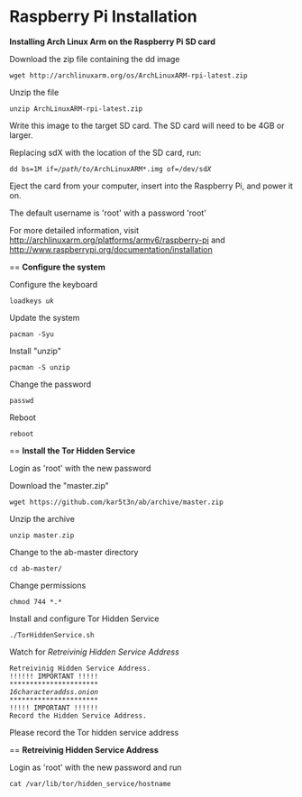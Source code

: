 Raspberry Pi Installation
==
<b>Installing Arch Linux Arm on the Raspberry Pi SD card</b>

Download the zip file containing the dd image

<pre><code>wget http://archlinuxarm.org/os/ArchLinuxARM-rpi-latest.zip</code></pre>

Unzip the file

<pre><code>unzip ArchLinuxARM-rpi-latest.zip</code></pre>

Write this image to the target SD card. The SD card will need to be 4GB or larger.

Replacing sdX with the location of the SD card, run:

<pre><code>dd bs=1M if=<i>/path/to/</i>ArchLinuxARM*.img of=/dev/sd<i>X</i></code></pre>

Eject the card from your computer, insert into the Raspberry Pi, and power it on.

The default username is 'root' with a password 'root'

For more detailed information, visit http://archlinuxarm.org/platforms/armv6/raspberry-pi and http://www.raspberrypi.org/documentation/installation

==
<b>Configure the system</b>

Configure the keyboard

<pre><code>loadkeys <i>uk</i></code></pre>

Update the system

<pre><code>pacman -Syu</code></pre>

Install "unzip"

<pre><code>pacman -S unzip</code></pre>

Change the password

<pre><code>passwd</code></pre>

Reboot

<pre><code>reboot</code></pre>

==
<b>Install the Tor Hidden Service</b>

Login as 'root' with the new password

Download the "master.zip"

<pre><code>wget https://github.com/kar5t3n/ab/archive/master.zip</code></pre>

Unzip the archive

<pre><code>unzip master.zip</code></pre>

Change to the ab-master directory

<pre><code>cd ab-master/</code></pre>

Change permissions

<pre><code>chmod 744 *.*</code></pre>

Install and configure Tor Hidden Service

<pre><code>./TorHiddenService.sh</code></pre>

Watch for <i>Retreivinig Hidden Service Address</i>

<pre><code>Retreivinig Hidden Service Address.
!!!!!! IMPORTANT !!!!!
**********************
<i>16characteraddss.onion</i>
**********************
!!!!! IMPORTANT !!!!!!
Record the Hidden Service Address.
</code></pre>

Please record the Tor hidden service address

==
<b>Retreivinig Hidden Service Address</b>

Login as 'root' with the new password and run

<pre><code>cat /var/lib/tor/hidden_service/hostname</code></pre>

<pre><code></code></pre>


